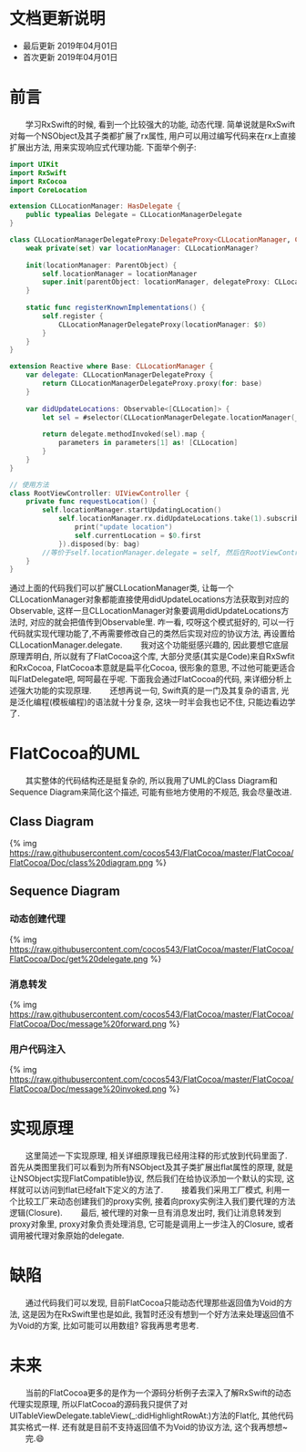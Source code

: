 # 文档更新说明
* 最后更新 2019年04月01日
* 首次更新 2019年04月01日

# 前言
　　学习RxSwift的时候, 看到一个比较强大的功能, 动态代理. 简单说就是RxSwift对每一个NSObject及其子类都扩展了rx属性, 用户可以用过编写代码来在rx上直接扩展出方法, 用来实现响应式代理功能. 下面举个例子:

```swift
import UIKit
import RxSwift
import RxCocoa
import CoreLocation

extension CLLocationManager: HasDelegate {
    public typealias Delegate = CLLocationManagerDelegate
}

class CLLocationManagerDelegateProxy:DelegateProxy<CLLocationManager, CLLocationManagerDelegate>, DelegateProxyType, CLLocationManagerDelegate {
    weak private(set) var locationManager: CLLocationManager?
    
    init(locationManager: ParentObject) {
        self.locationManager = locationManager
        super.init(parentObject: locationManager, delegateProxy: CLLocationManagerDelegateProxy.self)
    }
    
    static func registerKnownImplementations() {
        self.register {
            CLLocationManagerDelegateProxy(locationManager: $0)
        }
    }
}

extension Reactive where Base: CLLocationManager {
    var delegate: CLLocationManagerDelegateProxy {
        return CLLocationManagerDelegateProxy.proxy(for: base)
    }
    
    var didUpdateLocations: Observable<[CLLocation]> {
        let sel = #selector(CLLocationManagerDelegate.locationManager(_:didUpdateLocations:))
        
        return delegate.methodInvoked(sel).map {
            parameters in parameters[1] as! [CLLocation]
        }
    }
}

// 使用方法
class RootViewController: UIViewController {
	private func requestLocation() {
        self.locationManager.startUpdatingLocation()
            self.locationManager.rx.didUpdateLocations.take(1).subscribe(onNext: {
                print("update location")
                self.currentLocation = $0.first
            }).disposed(by: bag)
        //等价于self.locationManager.delegate = self, 然后在RootViewController里实现CLLocationManagerDelegate协议的didUpdateLocations方法
    }
}

```
通过上面的代码我们可以扩展CLLocationManager类, 让每一个CLLocationManager对象都能直接使用didUpdateLocations方法获取到对应的Observable, 这样一旦CLLocationManager对象要调用didUpdateLocations方法时, 对应的就会把值传到Observable里. 咋一看, 哎呀这个模式挺好的, 可以一行代码就实现代理功能了,不再需要修改自己的类然后实现对应的协议方法, 再设置给CLLocationManager.delegate. 
　　我对这个功能挺感兴趣的, 因此要想它底层原理弄明白, 所以就有了FlatCocoa这个库, 大部分灵感(其实是Code)来自RxSwfit和RxCocoa, FlatCocoa本意就是扁平化Cocoa, 很形象的意思, 不过他可能更适合叫FlatDelegate吧, 呵呵最在乎呢. 下面我会通过FlatCocoa的代码, 来详细分析上述强大功能的实现原理.
　　还想再说一句, Swift真的是一门及其复杂的语言, 光是泛化编程(模板编程)的语法就十分复杂, 这块一时半会我也记不住, 只能边看边学了.

# FlatCocoa的UML
　　其实整体的代码结构还是挺复杂的, 所以我用了UML的Class Diagram和Sequence Diagram来简化这个描述, 可能有些地方使用的不规范, 我会尽量改进.

## Class Diagram
{% img https://raw.githubusercontent.com/cocos543/FlatCocoa/master/FlatCocoa/FlatCocoa/Doc/class%20diagram.png %}

## Sequence Diagram

### 动态创建代理
{% img https://raw.githubusercontent.com/cocos543/FlatCocoa/master/FlatCocoa/FlatCocoa/Doc/get%20delegate.png %}

### 消息转发
{% img https://raw.githubusercontent.com/cocos543/FlatCocoa/master/FlatCocoa/FlatCocoa/Doc/message%20forward.png %}

### 用户代码注入
{% img https://raw.githubusercontent.com/cocos543/FlatCocoa/master/FlatCocoa/FlatCocoa/Doc/message%20invoked.png %}

# 实现原理
　　这里简述一下实现原理, 相关详细原理我已经用注释的形式放到代码里面了. 首先从类图里我们可以看到为所有NSObject及其子类扩展出flat属性的原理, 就是让NSObject实现FlatCompatible协议, 然后我们在给协议添加一个默认的实现, 这样就可以访问到flat已经falt下定义的方法了.
　　接着我们采用工厂模式, 利用一个比较工厂来动态创建我们的proxy实例, 接着向proxy实例注入我们要代理的方法逻辑(Closure).
　　最后, 被代理的对象一旦有消息发出时, 我们让消息转发到proxy对象里, proxy对象负责处理消息, 它可能是调用上一步注入的Closure, 或者调用被代理对象原始的delegate.

# 缺陷
　　通过代码我们可以发现, 目前FlatCocoa只能动态代理那些返回值为Void的方法, 这是因为在RxSwift里也是如此, 我暂时还没有想到一个好方法来处理返回值不为Void的方案, 比如可能可以用数组? 容我再思考思考.

# 未来
　　当前的FlatCocoa更多的是作为一个源码分析例子去深入了解RxSwift的动态代理实现原理, 所以FlatCocoa的源码我只提供了对UITableViewDelegate.tableView(_:didHighlightRowAt:)方法的Flat化, 其他代码其实格式一样. 还有就是目前不支持返回值不为Void的协议方法, 这个我再想想~
　　完.😄️
